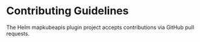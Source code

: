 # Contributing Guidelines

The Helm mapkubeapis plugin project accepts contributions via GitHub pull requests.
